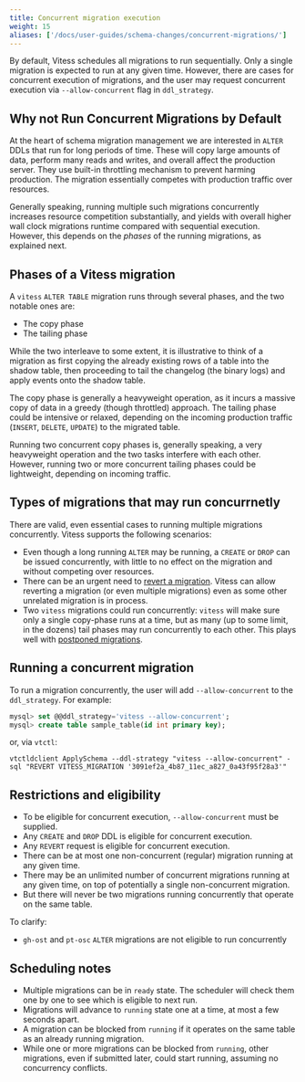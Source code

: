 ```yaml
---
title: Concurrent migration execution
weight: 15
aliases: ['/docs/user-guides/schema-changes/concurrent-migrations/']
---
```


By default, Vitess schedules all migrations to run sequentially. Only a single migration is expected to run at any given time. However, there are cases for concurrent execution of migrations, and the user may request concurrent execution via `--allow-concurrent` flag in `ddl_strategy`.

## Why not Run Concurrent Migrations by Default

At the heart of schema migration management we are interested in `ALTER` DDLs that run for long periods of time. These will copy large amounts of data, perform many reads and writes, and overall affect the production server. They use built-in throttling mechanism to prevent harming production. The migration essentially competes with production traffic over resources.

Generally speaking, running multiple such migrations concurrently increases resource competition substantially, and yields with overall higher wall clock migrations runtime compared with sequential execution. However, this depends on the _phases_ of the running migrations, as explained next.

## Phases of a Vitess migration

A `vitess` `ALTER TABLE` migration runs through several phases, and the two notable ones are:

- The copy phase
- The tailing phase

While the two interleave to some extent, it is illustrative to think of a migration as first copying the already existing rows of a table into the shadow table, then proceeding to tail the changelog (the binary logs) and apply events onto the shadow table.

The copy phase is generally a heavyweight operation, as it incurs a massive copy of data in a greedy (though throttled) approach. The tailing phase could be intensive or relaxed, depending on the incoming production traffic (`INSERT`, `DELETE`, `UPDATE`) to the migrated table.

Running two concurrent copy phases is, generally speaking, a very heavyweight operation and the two tasks interfere with each other. However, running two or more concurrent tailing phases could be lightweight, depending on incoming traffic.

## Types of migrations that may run concurrnetly

There are valid, even essential cases to running multiple migrations concurrently. Vitess supports the following scenarios:

- Even though a long running `ALTER` may be running, a `CREATE` or `DROP` can be issued concurrently, with little to no effect on the migration and without competing over resources.
- There can be an urgent need to [revert a migration](../revertible-migrations). Vitess can allow reverting a migration (or even multiple migrations) even as some other unrelated migration is in process.
- Two `vitess` migrations could run concurrently: `vitess` will make sure only a single copy-phase runs at a time, but as many (up to some limit, in the dozens) tail phases may run concurrently to each other.
  This plays well with [postponed migrations](../postponed-migrations).

## Running a concurrent migration

To run a migration concurrently, the user will add `--allow-concurrent` to the `ddl_strategy`. For example:

```sql
mysql> set @@ddl_strategy='vitess --allow-concurrent';
mysql> create table sample_table(id int primary key);
```

or, via `vtctl`:

```shell
vtctldclient ApplySchema --ddl-strategy "vitess --allow-concurrent" -sql "REVERT VITESS_MIGRATION '3091ef2a_4b87_11ec_a827_0a43f95f28a3'"
```

## Restrictions and eligibility

- To be eligible for concurrent execution, `--allow-concurrent` must be supplied.
- Any `CREATE` and `DROP` DDL is eligible for concurrent execution.
- Any `REVERT` request is eligible for concurrent execution.
- There can be at most one non-concurrent (regular) migration running at any given time.
- There may be an unlimited number of concurrent migrations running at any given time, on top of potentially a single non-concurrent migration.
- But there will never be two migrations running concurrently that operate on the same table.

To clarify:

- `gh-ost` and `pt-osc` `ALTER` migrations are not eligible to run concurrently

## Scheduling notes

- Multiple migrations can be in `ready` state. The scheduler will check them one by one to see which is eligible to next run.
- Migrations will advance to `running` state one at a time, at most a few seconds apart.
- A migration can be blocked from `running` if it operates on the same table as an already running migration.
- While one or more migrations can be blocked from `running`, other migrations, even if submitted later, could start running, assuming no concurrency conflicts.
